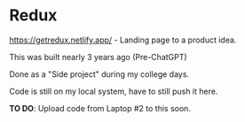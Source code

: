 
# Redux
https://getredux.netlify.app/ - Landing page to a product idea. 

This was built nearly 3 years ago (Pre-ChatGPT)

Done as a "Side project" during my college days. 

Code is still on my local system, have to still push it here. 

**TO DO**: Upload code from Laptop #2 to this soon.

